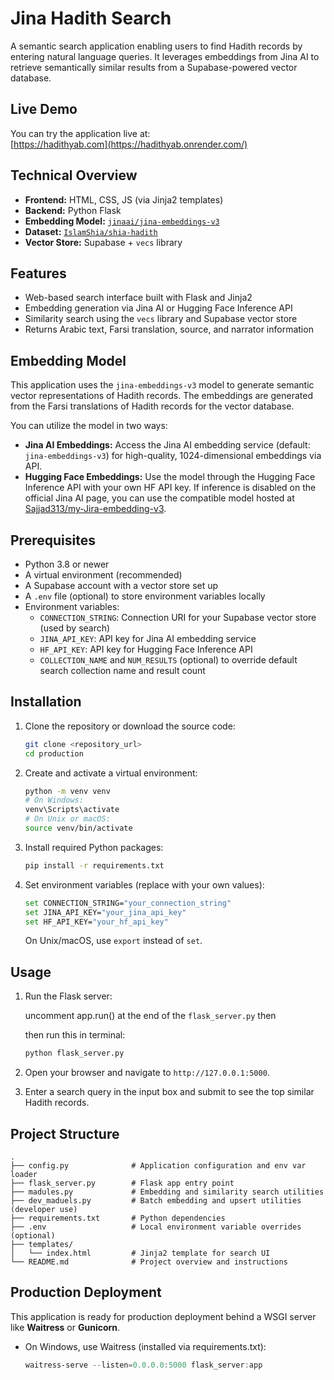 # Jina Hadith Search

A semantic search application enabling users to find Hadith records by entering natural language queries. It leverages embeddings from Jina AI to retrieve semantically similar results from a Supabase-powered vector database.

## Live Demo

You can try the application live at:  
[https://hadithyab.com](https://hadithyab.onrender.com/)

## Technical Overview

- **Frontend:** HTML, CSS, JS (via Jinja2 templates)
- **Backend:** Python Flask
- **Embedding Model:** [`jinaai/jina-embeddings-v3`](https://huggingface.co/jinaai/jina-embeddings-v3)
- **Dataset:** [`IslamShia/shia-hadith`](https://github.com/IslamShia/shia-hadith)
- **Vector Store:** Supabase + `vecs` library

## Features

- Web-based search interface built with Flask and Jinja2
- Embedding generation via Jina AI or Hugging Face Inference API
- Similarity search using the `vecs` library and Supabase vector store
- Returns Arabic text, Farsi translation, source, and narrator information

## Embedding Model

This application uses the `jina-embeddings-v3` model to generate semantic vector representations of Hadith records. The embeddings are generated from the Farsi translations of Hadith records for the vector database.

You can utilize the model in two ways:

- **Jina AI Embeddings:** Access the Jina AI embedding service (default: `jina-embeddings-v3`) for high-quality, 1024-dimensional embeddings via API.
- **Hugging Face Embeddings:** Use the model through the Hugging Face Inference API with your own HF API key. If inference is disabled on the official Jina AI page, you can use the compatible model hosted at [Sajjad313/my-Jira-embedding-v3](https://huggingface.co/Sajjad313/my-Jira-embedding-v3).

## Prerequisites

- Python 3.8 or newer
- A virtual environment (recommended)
- A Supabase account with a vector store set up
- A `.env` file (optional) to store environment variables locally
- Environment variables:
  - `CONNECTION_STRING`: Connection URI for your Supabase vector store (used by search)
  - `JINA_API_KEY`: API key for Jina AI embedding service
  - `HF_API_KEY`: API key for Hugging Face Inference API
  - `COLLECTION_NAME` and `NUM_RESULTS` (optional) to override default search collection name and result count

## Installation

1. Clone the repository or download the source code:

   ```bash
   git clone <repository_url>
   cd production
   ```

2. Create and activate a virtual environment:

   ```bash
   python -m venv venv
   # On Windows:
   venv\Scripts\activate
   # On Unix or macOS:
   source venv/bin/activate
   ```

3. Install required Python packages:

   ```bash
   pip install -r requirements.txt
   ```

4. Set environment variables (replace with your own values):

   ```bash
   set CONNECTION_STRING="your_connection_string"
   set JINA_API_KEY="your_jina_api_key"
   set HF_API_KEY="your_hf_api_key"
   ```

   On Unix/macOS, use `export` instead of `set`.

## Usage

1. Run the Flask server:

   uncomment app.run() at the end of the `flask_server.py` then

   then run this in terminal:

   ```bash
   python flask_server.py
   ```

2. Open your browser and navigate to `http://127.0.0.1:5000`.
3. Enter a search query in the input box and submit to see the top similar Hadith records.

## Project Structure

```
.
├── config.py              # Application configuration and env var loader
├── flask_server.py        # Flask app entry point
├── madules.py             # Embedding and similarity search utilities
├── dev_maduels.py         # Batch embedding and upsert utilities (developer use)
├── requirements.txt       # Python dependencies
├── .env                   # Local environment variable overrides (optional)
├── templates/
│   └── index.html         # Jinja2 template for search UI
└── README.md              # Project overview and instructions
```

## Production Deployment

This application is ready for production deployment behind a WSGI server like **Waitress** or **Gunicorn**.

- On Windows, use Waitress (installed via requirements.txt):

  ```powershell
  waitress-serve --listen=0.0.0.0:5000 flask_server:app
  ```


